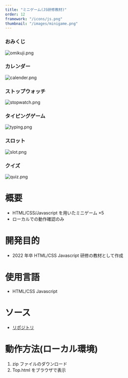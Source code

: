 ```yaml
---
title: "ミニゲーム(JS研修教材)"
order: 12
framework: "/icons/js.png"
thumbnail: "/images/minigame.png"
---
```


### おみくじ

![omikuji.png](/images/minigame/omikuji.png)

### カレンダー

![calender.png](/images/minigame/calender.png)

### ストップウォッチ

![stopwatch.png](/images/minigame/stopwatch.png)

### タイピングゲーム

![typing.png](/images/minigame/typing.png)

### スロット

![slot.png](/images/minigame/slot.png)

### クイズ

![quiz.png](/images/minigame/quiz.png)

# 概要

- HTML/CSS/Javascript を用いたミニゲーム ×5
- ローカルでの動作確認のみ

# 開発目的

- 2022 年卒 HTML/CSS Javascript 研修の教材として作成

# 使用言語

- HTML/CSS Javascript

# ソース

- [リポジトリ](https://github.com/kaity-kaity/education-app)

# 動作方法(ローカル環境)

1. zip ファイルのダウンロード
2. Top.html をブラウザで表示
